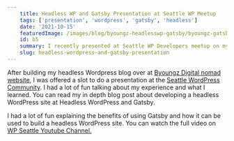 ```yaml
---
    title: Headless WP and Gatsby Presentation at Seattle WP Meetup
    tags: ['presentation', 'wordpress', 'gatsby', 'headless']
    date: '2021-10-15'
    featuredImage: /images/blog/byoungz-headlesswp-gatsby/byoungz-gatsby-build.jpg
    id: b5
    summary: I recently presented at Seattle WP Developers meetup on my recent headless WP rebuild of my digital nomad blog. 
    slug: headless-wordpress-and-gatsby-presentation
---
```


After building my headless Wordpress blog over at <a href="https://byoungz.com" target="_blank" rel="external noopener noreferrer">Byoungz Digital nomad website</a>, I was offered a slot to do a presentation at the <a href="https://wpseattle.org/" target="_blank" rel="external noopener noreferrer">Seattle WordPress Community</a>. I had a lot of fun talking about my experience and what I learned. You can read my in depth blog post about developing a headless WordPress site at <Link href="/byoungz-headlesswp-gatsby"><a>Headless WordPress and Gatsby</a></Link>.

I had a lot of fun explaining the benefits of using Gatsby and how it can be used to build a headless WordPress site. You can watch the full video on <a href="https://www.youtube.com/watch?v=uefnclkjovw" target="_blank" rel="external noopener noreferrer">WP Seattle Youtube Channel.</a>